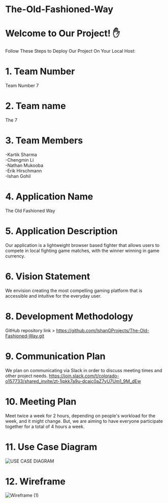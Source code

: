 # The-Old-Fashioned-Way

# Welcome to Our Project! :hand:
Follow These Steps to Deploy Our Project On Your Local Host:
  
  
  
# 1. Team Number
  Team Number 7
# 2. Team name
  The 7
# 3. Team Members
  -Kartik Sharma
  <br>
  -Chengmin Li
  <br>
  -Nathan Mukooba
  <br>
  -Erik Hirschmann
  <br>
  -Ishan Gohil
# 4. Application Name
The Old Fashioned Way
# 5. Application Description
Our application is a lightweight browser based fighter that allows users to compete in local fighting game matches, with the winner winning in game currency.
# 6. Vision Statement
We envision creating the most compelling gaming platform that is accessible and intuitive for the everyday user.
# 8. Development Methodology
GitHub repository link > https://github.com/IshanGProjects/The-Old-Fashioned-Way.git
# 9. Communication Plan
We plan on communicating via Slack in order to discuss meeting times and other project needs.
https://join.slack.com/t/colorado-o157733/shared_invite/zt-1ipkk7a9u-dcajc0aZ7yU7Um1_9M_dEw
# 10. Meeting Plan
Meet twice a week for 2 hours, depending on people's workload for the week, and it might change. But, we are aiming to have everyone participate together for a total of 4 hours a week.

# 11. Use Case Diagram
![USE CASE DIAGRAM](https://user-images.githubusercontent.com/86436938/199650119-06ab4d05-0fc5-4570-a33b-81f42f1fcaa1.png)
# 12. Wireframe
![Wireframe (1)](https://user-images.githubusercontent.com/86436938/199586806-bd0757b8-4c96-4aab-9b06-83378b629f6f.png)
